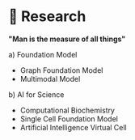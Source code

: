 # 🔎 Research 

**"Man is the measure of all things"**

a) Foundation Model

- Graph Foundation Model
- Multimodal Model

b) AI for Science

- Computational Biochemistry
- Single Cell Foundation Model
- Artificial Intelligence Virtual Cell 